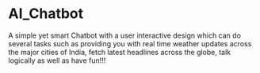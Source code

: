 # AI_Chatbot
A simple yet smart Chatbot with a user interactive design which can do several tasks such as providing you with real time weather updates across the major cities of India, fetch latest headlines across the globe, talk logically as well as have fun!!!
